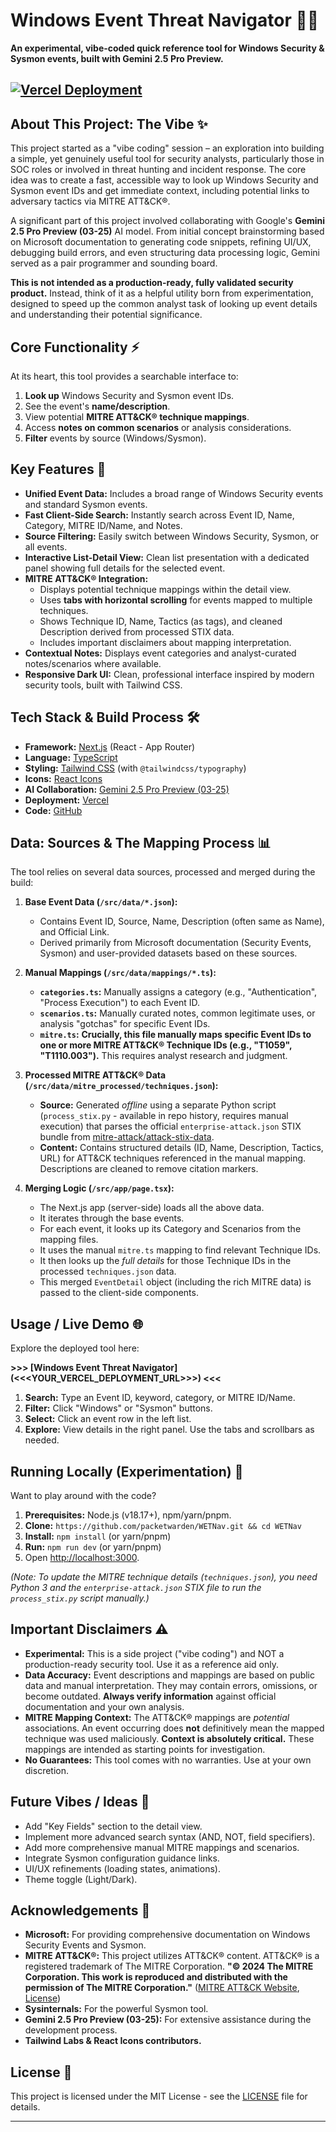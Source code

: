 # Windows Event Threat Navigator 🧭✨

**An experimental, vibe-coded quick reference tool for Windows Security & Sysmon events, built with Gemini 2.5 Pro Preview.**

<!-- <<< Add a compelling screenshot/GIF of the application here! >>> -->
<!-- Example: ![App Screenshot](link/to/your/screenshot.png) -->
[![Vercel Deployment](https://vercel.com/button)](https://wetn.patelhari.com/)
---

## About This Project: The Vibe ✨

This project started as a "vibe coding" session – an exploration into building a simple, yet genuinely useful tool for security analysts, particularly those in SOC roles or involved in threat hunting and incident response. The core idea was to create a fast, accessible way to look up Windows Security and Sysmon event IDs and get immediate context, including potential links to adversary tactics via MITRE ATT&CK®.

A significant part of this project involved collaborating with Google's **Gemini 2.5 Pro Preview (03-25)** AI model. From initial concept brainstorming based on Microsoft documentation to generating code snippets, refining UI/UX, debugging build errors, and even structuring data processing logic, Gemini served as a pair programmer and sounding board.

**This is not intended as a production-ready, fully validated security product.** Instead, think of it as a helpful utility born from experimentation, designed to speed up the common analyst task of looking up event details and understanding their potential significance.

## Core Functionality ⚡

At its heart, this tool provides a searchable interface to:

1.  **Look up** Windows Security and Sysmon event IDs.
2.  See the event's **name/description**.
3.  View potential **MITRE ATT&CK® technique mappings**.
4.  Access **notes on common scenarios** or analysis considerations.
5.  **Filter** events by source (Windows/Sysmon).

## Key Features 🚀

*   **Unified Event Data:** Includes a broad range of Windows Security events and standard Sysmon events.
*   **Fast Client-Side Search:** Instantly search across Event ID, Name, Category, MITRE ID/Name, and Notes.
*   **Source Filtering:** Easily switch between Windows Security, Sysmon, or all events.
*   **Interactive List-Detail View:** Clean list presentation with a dedicated panel showing full details for the selected event.
*   **MITRE ATT&CK® Integration:**
    *   Displays potential technique mappings within the detail view.
    *   Uses **tabs with horizontal scrolling** for events mapped to multiple techniques.
    *   Shows Technique ID, Name, Tactics (as tags), and cleaned Description derived from processed STIX data.
    *   Includes important disclaimers about mapping interpretation.
*   **Contextual Notes:** Displays event categories and analyst-curated notes/scenarios where available.
*   **Responsive Dark UI:** Clean, professional interface inspired by modern security tools, built with Tailwind CSS.

## Tech Stack & Build Process 🛠️

*   **Framework:** [Next.js](https://nextjs.org/) (React - App Router)
*   **Language:** [TypeScript](https://www.typescriptlang.org/)
*   **Styling:** [Tailwind CSS](https://tailwindcss.com/) (with `@tailwindcss/typography`)
*   **Icons:** [React Icons](https://react-icons.github.io/react-icons/)
*   **AI Collaboration:** [Gemini 2.5 Pro Preview (03-25)](https://deepmind.google/technologies/gemini/)
*   **Deployment:** [Vercel](https://vercel.com/)
*   **Code:** [GitHub](https://github.com/)

## Data: Sources & The Mapping Process 📊

The tool relies on several data sources, processed and merged during the build:

1.  **Base Event Data (`/src/data/*.json`):**
    *   Contains Event ID, Source, Name, Description (often same as Name), and Official Link.
    *   Derived primarily from Microsoft documentation (Security Events, Sysmon) and user-provided datasets based on these sources.

2.  **Manual Mappings (`/src/data/mappings/*.ts`):**
    *   **`categories.ts`:** Manually assigns a category (e.g., "Authentication", "Process Execution") to each Event ID.
    *   **`scenarios.ts`:** Manually curated notes, common legitimate uses, or analysis "gotchas" for specific Event IDs.
    *   **`mitre.ts`:** **Crucially, this file manually maps specific Event IDs to one or more MITRE ATT&CK® Technique IDs (e.g., "T1059", "T1110.003").** This requires analyst research and judgment.

3.  **Processed MITRE ATT&CK® Data (`/src/data/mitre_processed/techniques.json`):**
    *   **Source:** Generated *offline* using a separate Python script (`process_stix.py` - available in repo history, requires manual execution) that parses the official `enterprise-attack.json` STIX bundle from [mitre-attack/attack-stix-data](https://github.com/mitre-attack/attack-stix-data/).
    *   **Content:** Contains structured details (ID, Name, Description, Tactics, URL) for ATT&CK techniques referenced in the manual mapping. Descriptions are cleaned to remove citation markers.

4.  **Merging Logic (`/src/app/page.tsx`):**
    *   The Next.js app (server-side) loads all the above data.
    *   It iterates through the base events.
    *   For each event, it looks up its Category and Scenarios from the mapping files.
    *   It uses the manual `mitre.ts` mapping to find relevant Technique IDs.
    *   It then looks up the *full details* for those Technique IDs in the processed `techniques.json` data.
    *   This merged `EventDetail` object (including the rich MITRE data) is passed to the client-side components.

## Usage / Live Demo 🌐

Explore the deployed tool here:

**>>> [Windows Event Threat Navigator](<<<YOUR_VERCEL_DEPLOYMENT_URL>>>) <<<**

1.  **Search:** Type an Event ID, keyword, category, or MITRE ID/Name.
2.  **Filter:** Click "Windows" or "Sysmon" buttons.
3.  **Select:** Click an event row in the left list.
4.  **Explore:** View details in the right panel. Use the tabs and scrollbars as needed.

## Running Locally (Experimentation) 🧪

Want to play around with the code?

1.  **Prerequisites:** Node.js (v18.17+), npm/yarn/pnpm.
2.  **Clone:** `https://github.com/packetwarden/WETNav.git && cd WETNav`
3.  **Install:** `npm install` (or yarn/pnpm)
4.  **Run:** `npm run dev` (or yarn/pnpm)
5.  Open [http://localhost:3000](http://localhost:3000).

*(Note: To update the MITRE technique details (`techniques.json`), you need Python 3 and the `enterprise-attack.json` STIX file to run the `process_stix.py` script manually.)*

## Important Disclaimers ⚠️

*   **Experimental:** This is a side project ("vibe coding") and NOT a production-ready security tool. Use it as a reference aid only.
*   **Data Accuracy:** Event descriptions and mappings are based on public data and manual interpretation. They may contain errors, omissions, or become outdated. **Always verify information** against official documentation and your own analysis.
*   **MITRE Mapping Context:** The ATT&CK® mappings are *potential* associations. An event occurring does **not** definitively mean the mapped technique was used maliciously. **Context is absolutely critical.** These mappings are intended as starting points for investigation.
*   **No Guarantees:** This tool comes with no warranties. Use at your own discretion.

## Future Vibes / Ideas 🤔

*   Add "Key Fields" section to the detail view.
*   Implement more advanced search syntax (AND, NOT, field specifiers).
*   Add more comprehensive manual MITRE mappings and scenarios.
*   Integrate Sysmon configuration guidance links.
*   UI/UX refinements (loading states, animations).
*   Theme toggle (Light/Dark).

## Acknowledgements 🙏

*   **Microsoft:** For providing comprehensive documentation on Windows Security Events and Sysmon.
*   **MITRE ATT&CK®:** This project utilizes ATT&CK® content. ATT&CK® is a registered trademark of The MITRE Corporation. **"© 2024 The MITRE Corporation. This work is reproduced and distributed with the permission of The MITRE Corporation."** ([MITRE ATT&CK Website](https://attack.mitre.org/), [License](https://attack.mitre.org/resources/terms-of-use/))
*   **Sysinternals:** For the powerful Sysmon tool.
*   **Gemini 2.5 Pro Preview (03-25):** For extensive assistance during the development process.
*   **Tailwind Labs & React Icons contributors.**

## License 📄

<!-- <<< Choose a license (e.g., MIT, Apache 2.0) and add it here >>> -->
<!-- Example: Licensed under the MIT License. See the [LICENSE](LICENSE) file. -->
This project is licensed under the MIT License - see the [LICENSE](LICENSE) file for details.

---
